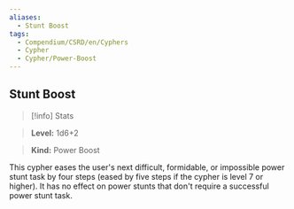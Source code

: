 ```yaml
---
aliases:
  - Stunt Boost
tags:
  - Compendium/CSRD/en/Cyphers
  - Cypher
  - Cypher/Power-Boost
---
```

    
      
## Stunt Boost      
>[!info] Stats      
> **Level:** 1d6+2      
> **Kind:** Power Boost    
      
This cypher eases the user's next difficult, formidable, or impossible power stunt task by four steps (eased by five steps if the cypher is level 7 or higher). It has no effect on power stunts that don't require a successful power stunt task.
